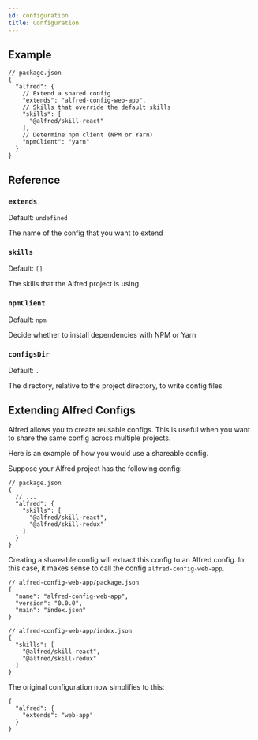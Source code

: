 ```yaml
---
id: configuration
title: Configuration
---
```


## Example

```jsonc
// package.json
{
  "alfred": {
    // Extend a shared config
    "extends": "alfred-config-web-app",
    // Skills that override the default skills
    "skills": [
      "@alfred/skill-react"
    ],
    // Determine npm client (NPM or Yarn)
    "npmClient": "yarn"
  }
}
```

## Reference

### `extends`

Default: `undefined`

The name of the config that you want to extend

### `skills`

Default: `[]`

The skills that the Alfred project is using

### `npmClient`

Default: `npm`

Decide whether to install dependencies with NPM or Yarn

### `configsDir`

Default: `.`

The directory, relative to the project directory, to write config files

## Extending Alfred Configs

Alfred allows you to create reusable configs. This is useful when you want to share the same config across multiple projects.

Here is an example of how you would use a shareable config.

Suppose your Alfred project has the following config:

```jsonc
// package.json
{
  // ...
  "alfred": {
    "skills": [
      "@alfred/skill-react",
      "@alfred/skill-redux"
    ]
  }
}
```

Creating a shareable config will extract this config to an Alfred config. In this case, it makes sense to call the config `alfred-config-web-app`.

```jsonc
// alfred-config-web-app/package.json
{
  "name": "alfred-config-web-app",
  "version": "0.0.0",
  "main": "index.json"
}
```

```jsonc
// alfred-config-web-app/index.json
{
  "skills": [
    "@alfred/skill-react",
    "@alfred/skill-redux"
  ]
}
```

The original configuration now simplifies to this:

```jsonc
{
  "alfred": {
    "extends": "web-app"
  }
}
```
